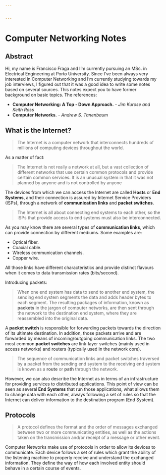 ```yaml
---


---
```


<h1 id="computer-networking-notes">Computer Networking Notes</h1>
<h2 id="abstract">Abstract</h2>
<p>Hi, my name is Francisco Fraga and I’m currently pursuing an MSc. in Electrical Engineering at Porto University. Since I’ve been always very interested in Computer Networking and I’m currently studying towards my job interviews, I figured out that it was a good idea to write some notes based on several sources. This notes expect you to have former background on basic topics. The references:</p>
<ul>
<li><strong>Computer Networking: A Top - Down Approach.</strong> - <em>Jim Kurose and Keith Ross</em></li>
<li><strong>Computer Networks.</strong> - <em>Andrew S. Tanenbaum</em></li>
</ul>
<h2 id="what-is-the-internet">What is the Internet?</h2>
<blockquote>
<p>The Internet is a computer network that interconnects hundreds of millions of computing devices throughout the world.</p>
</blockquote>
<p>As a matter of fact:</p>
<blockquote>
<p>The Internet is not really a network at all, but a vast collection of different networks that use certain common protocols and provide certain common services. It is an unusual system in that it was not planned by anyone and is not controlled by anyone</p>
</blockquote>
<p>The devices from which we can access the Internet are called <strong>Hosts</strong> or <strong>End Systems</strong>, and their connection is assured by Internet Service Providers (ISPs), through a network of <strong>communication links</strong> and <strong>packet switches</strong>.</p>
<blockquote>
<p>The Internet is all about connecting end systems to each other, so the ISPs that provide access to end systems must also be interconnected.</p>
</blockquote>
<p>As you may know there are several types of <strong>communication links</strong>, which can provide connection by different mediums. Some examples are:</p>
<ul>
<li>Optical fiber.</li>
<li>Coaxial cable.</li>
<li>Wireless communication channels.</li>
<li>Copper wire.</li>
</ul>
<p>All those links have different characteristics and provide distinct flavours when it comes to data transmission rates (bits/second).</p>
<p>Introducing packets:</p>
<blockquote>
<p>When one end system has data to send to another end system, the sending end system segments the data and adds header bytes to each segment. The resulting packages of information, known as <strong>packets</strong> in the jargon of computer networks, are then sent through the network to the destination end system, where they are reassembled into the original data.</p>
</blockquote>
<p>A <strong>packet switch</strong> is responsible for forwarding packets towards the direction of its ultimate destination. In addition, those packets arrive and are forwarded by means of incoming/outgoing  communication links. The two most common <strong>packet switches</strong> are link-layer switches (mainly used in access networks) and routers (typically used in the network core).</p>
<blockquote>
<p>The sequence of communication links and packet switches traversed by a packet from the sending end system to the receiving end system is known as a <strong>route</strong> or <strong>path</strong> through the network.</p>
</blockquote>
<p>However, we can also describe the Internet as in terms of an infrastructure for providing services to distributed applications. This point of view can be seen as several <strong>End Systems</strong> that run those applications, what allows them to change data with each other, always following a set of rules so that the Internet can deliver information to the destination program (End System).</p>
<h2 id="protocols">Protocols</h2>
<blockquote>
<p>A protocol defines the format and the order of messages exchanged between two or more communicating entities, as well as the actions taken on the transmission and/or receipt of a message or other event.</p>
</blockquote>
<p>Computer Networks make use of protocols in order to allow its devices to communicate. Each device follows a set of rules which grant the ability of the listening machine to properly receive and understand the exchanged information. They define the way of how each involved entity should behave in a certain course of events.</p>

